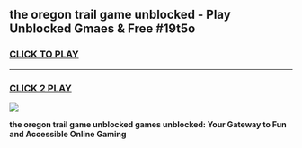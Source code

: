 
## the oregon trail game unblocked - Play Unblocked Gmaes & Free #19t5o
<h3>
<a href="https://premium.freeplayer.one?title=the_oregon_trail_game_unblocked&ref=03M">CLICK TO PLAY</a></h3>
<hr>

<h3>
<a href="https://premium.freeplayer.one?title=the_oregon_trail_game_unblocked&ref=03M">CLICK 2 PLAY</a>
  
</h3>

<a href="https://premium.freeplayer.one?title=the_oregon_trail_game_unblocked&ref=03M"><img src="https://clearcache.store/games.png"></a>


**the oregon trail game unblocked games unblocked: Your Gateway to Fun and Accessible Online Gaming**
